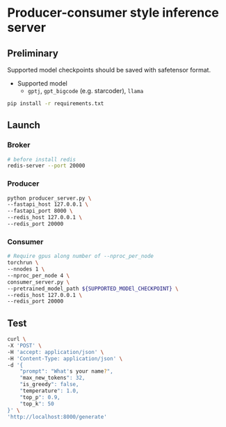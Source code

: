 # Producer-consumer style inference server
## Preliminary
Supported model checkpoints should be saved with safetensor format.

- Supported model
  - `gptj`, `gpt_bigcode` (e.g. starcoder), `llama`

```bash
pip install -r requirements.txt
```

## Launch
### Broker
```bash
# before install redis
redis-server --port 20000
```

### Producer
```bash
python producer_server.py \
--fastapi_host 127.0.0.1 \
--fastapi_port 8000 \
--redis_host 127.0.0.1 \
--redis_port 20000
```

### Consumer
```bash
# Require gpus along number of --nproc_per_node
torchrun \
--nnodes 1 \
--nproc_per_node 4 \
consumer_server.py \
--pretrained_model_path ${SUPPORTED_MODEl_CHECKPOINT} \
--redis_host 127.0.0.1 \
--redis_port 20000
```

## Test
```bash
curl \
-X 'POST' \
-H 'accept: application/json' \
-H 'Content-Type: application/json' \
-d '{
    "prompt": "What's your name?",
    "max_new_tokens": 32,
    "is_greedy": false,
    "temperature": 1.0,
    "top_p": 0.9,
    "top_k": 50
}' \
'http://localhost:8000/generate'
```
